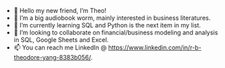 - 👋 Hello my new friend, I’m Theo! 
- 👀 I’m a big audiobook worm, mainly interested in business literatures. 
- 🌱 I’m currently learning SQL and Python is the next item in my list.
- 💞️ I’m looking to collaborate on financial/business modeling and analysis in SQL, Google Sheets and Excel. 
- 📫 You can reach me LinkedIn @ https://www.linkedin.com/in/r-b-theodore-yang-8383b056/.

<!---
RBTheodoreYang/RBTheodoreYang is a ✨ special ✨ repository because its `README.md` (this file) appears on your GitHub profile.
You can click the Preview link to take a look at your changes.
--->

